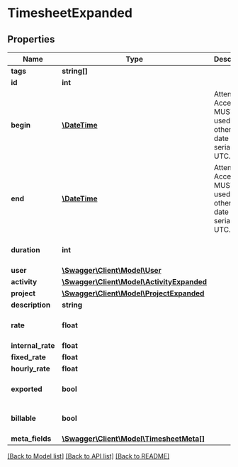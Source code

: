 # TimesheetExpanded

## Properties
Name | Type | Description | Notes
------------ | ------------- | ------------- | -------------
**tags** | **string[]** |  | [optional] 
**id** | **int** |  | [optional] 
**begin** | [**\DateTime**](\DateTime.md) | Attention: Accessor MUST be used, otherwise date will be serialized in UTC. | 
**end** | [**\DateTime**](\DateTime.md) | Attention: Accessor MUST be used, otherwise date will be serialized in UTC. | [optional] 
**duration** | **int** |  | [optional] [default to 0]
**user** | [**\Swagger\Client\Model\User**](User.md) |  | 
**activity** | [**\Swagger\Client\Model\ActivityExpanded**](ActivityExpanded.md) |  | 
**project** | [**\Swagger\Client\Model\ProjectExpanded**](ProjectExpanded.md) |  | 
**description** | **string** |  | [optional] 
**rate** | **float** |  | [optional] [default to 0]
**internal_rate** | **float** |  | [optional] 
**fixed_rate** | **float** |  | [optional] 
**hourly_rate** | **float** |  | [optional] 
**exported** | **bool** |  | [optional] [default to false]
**billable** | **bool** |  | [optional] [default to true]
**meta_fields** | [**\Swagger\Client\Model\TimesheetMeta[]**](TimesheetMeta.md) |  | [optional] 

[[Back to Model list]](../../README.md#documentation-for-models) [[Back to API list]](../../README.md#documentation-for-api-endpoints) [[Back to README]](../../README.md)

